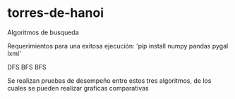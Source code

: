 # torres-de-hanoi
 Algoritmos de busqueda

 Requerimientos para una exitosa ejecución:
    'pip install numpy pandas pygal lxml'

 DFS
 BFS
 BFS

 Se realizan pruebas de desempeño entre estos tres algoritmos, de los cuales se pueden realizar graficas comparativas
